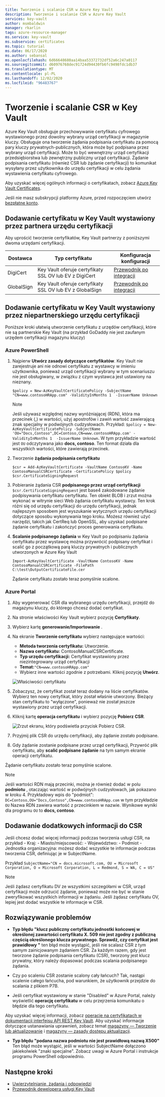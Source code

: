 ```yaml
---
title: Tworzenie i scalanie CSR w Azure Key Vault
description: Tworzenie i scalanie CSR w Azure Key Vault
services: key-vault
author: msmbaldwin
manager: rkarlin
tags: azure-resource-manager
ms.service: key-vault
ms.subservice: certificates
ms.topic: tutorial
ms.date: 06/17/2020
ms.author: sebansal
ms.openlocfilehash: 6d66648680aa14baa53372732df52a6c247a0117
ms.sourcegitcommit: d60976768dec91724d94430fb6fc9498fdc1db37
ms.translationtype: MT
ms.contentlocale: pl-PL
ms.lasthandoff: 12/02/2020
ms.locfileid: "96483767"
---
```

# <a name="creating-and-merging-csr-in-key-vault"></a>Tworzenie i scalanie CSR w Key Vault

Azure Key Vault obsługuje przechowywanie certyfikatu cyfrowego wystawionego przez dowolny wybrany urząd certyfikacji w magazynie kluczy. Obsługuje ona tworzenie żądania podpisania certyfikatu za pomocą pary kluczy prywatnych-publicznych, która może być podpisana przez wybrany urząd certyfikacji. Może to być wewnętrzny urząd certyfikacji przedsiębiorstwa lub zewnętrzny publiczny urząd certyfikacji. Żądanie podpisania certyfikatu (również CSR lub żądanie certyfikacji) to komunikat wysyłany przez użytkownika do urzędu certyfikacji w celu żądania wystawienia certyfikatu cyfrowego.

Aby uzyskać więcej ogólnych informacji o certyfikatach, zobacz [Azure Key Vault Certificates](./about-certificates.md).

Jeśli nie masz subskrypcji platformy Azure, przed rozpoczęciem utwórz [bezpłatne konto](https://azure.microsoft.com/free/?WT.mc_id=A261C142F).

## <a name="adding-certificate-in-key-vault-issued-by-partnered-ca"></a>Dodawanie certyfikatu w Key Vault wystawiony przez partnera urzędu certyfikacji
Aby uprościć tworzenie certyfikatów, Key Vault partnerzy z poniższymi dwoma urzędami certyfikacji. 

|Dostawca|Typ certyfikatu|Konfiguracja konfiguracji  
|--------------|----------------------|------------------|  
|DigiCert|Key Vault oferuje certyfikaty SSL OV lub EV z DigiCert| [Przewodnik po integracji](./how-to-integrate-certificate-authority.md)
|GlobalSign|Key Vault oferuje certyfikaty SSL OV lub EV z GlobalSign| [Przewodnik po integracji](https://support.globalsign.com/digital-certificates/digital-certificate-installation/generating-and-importing-certificate-microsoft-azure-key-vault)

## <a name="adding-certificate-in-key-vault-issued-by-non-partnered-ca"></a>Dodawanie certyfikatu w Key Vault wystawiony przez niepartnerskiego urzędu certyfikacji

Poniższe kroki ułatwią utworzenie certyfikatu z urzędów certyfikacji, które nie są partnerskie Key Vault (na przykład GoDaddy nie jest zaufanym urzędem certyfikacji magazynu kluczy) 


### <a name="azure-powershell"></a>Azure PowerShell



1. Najpierw **Utwórz zasady dotyczące certyfikatów**. Key Vault nie zarejestruje ani nie odnowi certyfikatu z wystawcy w imieniu użytkownika, ponieważ urząd certyfikacji wybrany w tym scenariuszu nie jest obsługiwany, w związku z czym wystawca jest ustawiony na nieznany.

   ```azurepowershell
   $policy = New-AzKeyVaultCertificatePolicy -SubjectName "CN=www.contosoHRApp.com" -ValidityInMonths 1  -IssuerName Unknown
   ```
    
   > [!NOTE]
   > Jeśli używasz względnej nazwy wyróżniającej (RDN), która ma przecinek (,) w wartości, użyj apostrofów i zawiń wartość zawierającą znak specjalny w podwójnych cudzysłowach. Przykład: `$policy = New-AzKeyVaultCertificatePolicy -SubjectName 'OU="Docs,Contoso",DC=Contoso,CN=www.contosoHRApp.com' -ValidityInMonths 1  -IssuerName Unknown`. W tym przykładzie wartość jest `OU` odczytywana jako **docs, contoso**. Ten format działa dla wszystkich wartości, które zawierają przecinek.

2. Tworzenie **żądania podpisania certyfikatu**

   ```azurepowershell
   $csr = Add-AzKeyVaultCertificate -VaultName ContosoKV -Name ContosoManualCSRCertificate -CertificatePolicy $policy
   $csr.CertificateSigningRequest
   ```

3. Pobieranie żądania CSR **podpisanego przez urząd certyfikacji** `$csr.CertificateSigningRequest` jest base4 zakodowane żądanie podpisywania certyfikatu certyfikatu. Ten obiekt BLOB i zrzut można wykonać w witrynie sieci Web żądania certyfikatu wystawcy. Ten krok różni się od urzędu certyfikacji do urzędu certyfikacji, jednak najlepszym sposobem jest wyszukanie wytycznych urzędu certyfikacji dotyczące sposobu wykonywania tego kroku. Możesz również użyć narzędzi, takich jak CertReq lub OpenSSL, aby uzyskać podpisane żądanie certyfikatu i zakończyć proces generowania certyfikatu.


4. **Scalanie podpisanego żądania** w Key Vault po podpisaniu żądania certyfikatu przez wystawcę można przywrócić podpisany certyfikat i scalić go z początkową parą kluczy prywatnych i publicznych utworzonych w Azure Key Vault

    ```azurepowershell-interactive
    Import-AzKeyVaultCertificate -VaultName ContosoKV -Name ContosoManualCSRCertificate -FilePath C:\test\OutputCertificateFile.cer
    ```

    Żądanie certyfikatu zostało teraz pomyślnie scalone.

### <a name="azure-portal"></a>Azure Portal

1.  Aby wygenerować CSR dla wybranego urzędu certyfikacji, przejdź do magazynu kluczy, do którego chcesz dodać certyfikat.
2.  Na stronie właściwości Key Vault wybierz pozycję **Certyfikaty**.
3.  Wybierz kartę **generowanie/Importowanie** .
4.  Na ekranie **Tworzenie certyfikatu** wybierz następujące wartości:
    - **Metoda tworzenia certyfikatu:** Utworzenie.
    - **Nazwa certyfikatu:** ContosoManualCSRCertificate.
    - **Typ urzędu certyfikacji:** Certyfikat wystawiony przez niezintegrowany urząd certyfikacji
    - **Temat:**`"CN=www.contosoHRApp.com"`
    - Wybierz inne wartości zgodnie z potrzebami. Kliknij pozycję **Utwórz**.

    ![Właściwości certyfikatu](../media/certificates/create-csr-merge-csr/create-certificate.png)  


6.  Zobaczysz, że certyfikat został teraz dodany na liście certyfikatów. Wybierz ten nowy certyfikat, który został właśnie utworzony. Bieżący stan certyfikatu to "wyłączone", ponieważ nie został jeszcze wystawiony przez urząd certyfikacji.
7. Kliknij kartę **operacja certyfikatu** i wybierz pozycję **Pobierz CSR**.

   ![Zrzut ekranu, który podświetla przycisk Pobierz CSR.](../media/certificates/create-csr-merge-csr/download-csr.png)
 
8.  Przyjmij plik CSR do urzędu certyfikacji, aby żądanie zostało podpisane.
9.  Gdy żądanie zostanie podpisane przez urząd certyfikacji, Przywróć plik certyfikatu, aby **scalić podpisane żądanie** na tym samym ekranie operacji certyfikatu.

Żądanie certyfikatu zostało teraz pomyślnie scalone.

> [!NOTE]
> Jeśli wartości RDN mają przecinki, można je również dodać w polu **podmiotu** , otaczając wartość w podwójnych cudzysłowach, jak pokazano w kroku 4.
> Przykładowy wpis do "podmiot": `DC=Contoso,OU="Docs,Contoso",CN=www.contosoHRApp.com` w tym przykładzie `OU` Nazwa RDN zawiera wartość z przecinkiem w nazwie. Wynikowe wyniki dla programu `OU` to **docs, contoso**.


## <a name="adding-more-information-to-csr"></a>Dodawanie dodatkowych informacji do CSR

Jeśli chcesz dodać więcej informacji podczas tworzenia usługi CSR, na przykład 
    - Kraj:
    - Miasto/miejscowość:
    - Województwo:
    - Podmiot
    - Jednostka organizacyjna: możesz dodać wszystkie te informacje podczas tworzenia CSR, definiując je w SubjectName.

Przykład
    ```SubjectName="CN = docs.microsoft.com, OU = Microsoft Corporation, O = Microsoft Corporation, L = Redmond, S = WA, C = US"
    ```

> [!NOTE]
> Jeśli żądasz certyfikatu DV ze wszystkimi szczegółami w CSR, urząd certyfikacji może odrzucić żądanie, ponieważ może nie być w stanie zweryfikować wszystkich informacji w żądaniu. Jeśli żądasz certyfikatu OV, lepiej jest dodać wszystkie te informacje w CSR.


## <a name="troubleshoot"></a>Rozwiązywanie problemów

- **Typ błędu "klucz publiczny certyfikatu jednostki końcowej w określonej zawartości certyfikatu X. 509 nie jest zgodny z publiczną częścią określonego klucza prywatnego. Sprawdź, czy certyfikat jest prawidłowy "** ten błąd może wystąpić, jeśli nie scalasz CSR z tym samym zainicjowanym żądaniem CSR. Za każdym razem, gdy jest tworzone żądanie podpisania certyfikatu (CSR), tworzony jest klucz prywatny, który należy dopasować podczas scalania podpisanego żądania.
    
- Czy po scaleniu CSR zostanie scalony cały łańcuch?
    Tak, nastąpi scalenie całego łańcucha, pod warunkiem, że użytkownik przejdzie do scalania z plikiem P7B.

- Jeśli certyfikat wystawiony w stanie "Disabled" w Azure Portal, należy wyświetlić **operację certyfikatu** w celu przejrzenia komunikatu o błędzie dla tego certyfikatu.

Aby uzyskać więcej informacji, zobacz [operacje na certyfikatach w dokumentacji interfejsu API REST Key Vault](/rest/api/keyvault). Aby uzyskać informacje dotyczące ustanawiania uprawnień, zobacz temat [magazyny — Tworzenie lub aktualizowanie](/rest/api/keyvault/vaults/createorupdate) i [magazyny — zasady dostępu aktualizacji](/rest/api/keyvault/vaults/updateaccesspolicy).

- **Typ błędu "podana nazwa podmiotu nie jest prawidłową nazwą X500"** Ten błąd może wystąpić, jeśli w wartości SubjectName dołączono jakiekolwiek "znaki specjalne". Zobacz uwagi w Azure Portal i instrukcje programu PowerShell odpowiednio. 

## <a name="next-steps"></a>Następne kroki

- [Uwierzytelnianie, żądania i odpowiedzi](../general/authentication-requests-and-responses.md)
- [Przewodnik dewelopera usługi Key Vault](../general/developers-guide.md)
